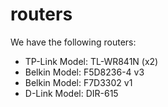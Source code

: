 # routers

We have the following routers:

* TP-Link Model: TL-WR841N (x2)
* Belkin Model: F5D8236-4 v3
* Belkin Model: F7D3302 v1
* D-Link Model: DIR-615

